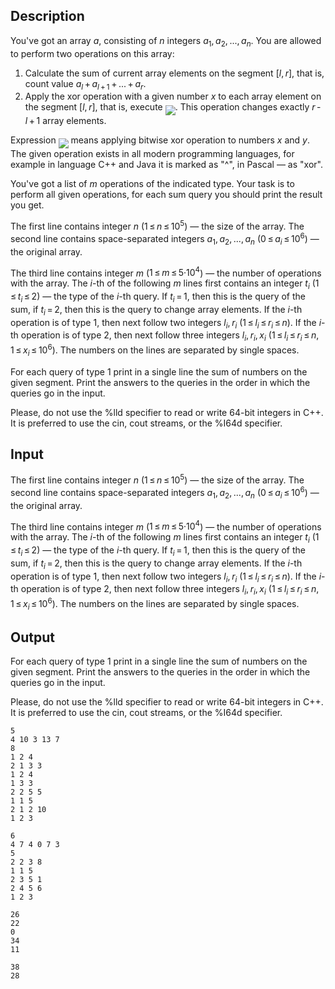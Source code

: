 ## Description

<div><p>You've got an array <span class="tex-span"><i>a</i></span>, consisting of <span class="tex-span"><i>n</i></span> integers <span class="tex-span"><i>a</i><sub class="lower-index">1</sub>, <i>a</i><sub class="lower-index">2</sub>, ..., <i>a</i><sub class="lower-index"><i>n</i></sub></span>. You are allowed to perform two operations on this array:</p><ol> <li> Calculate the sum of current array elements on the segment <span class="tex-span">[<i>l</i>, <i>r</i>]</span>, that is, count value <span class="tex-span"><i>a</i><sub class="lower-index"><i>l</i></sub> + <i>a</i><sub class="lower-index"><i>l</i> + 1</sub> + ... + <i>a</i><sub class="lower-index"><i>r</i></sub></span>. </li><li> Apply the xor operation with a given number <span class="tex-span"><i>x</i></span> to each array element on the segment <span class="tex-span">[<i>l</i>, <i>r</i>]</span>, that is, execute <img align="middle" class="tex-formula" src="file://8YUqness.png" style="max-width: 100.0%;max-height: 100.0%;">. This operation changes exactly <span class="tex-span"><i>r</i> - <i>l</i> + 1</span> array elements. </li></ol><p>Expression <img align="middle" class="tex-formula" src="file://YTKcswQR.png" style="max-width: 100.0%;max-height: 100.0%;"> means applying bitwise xor operation to numbers <span class="tex-span"><i>x</i></span> and <span class="tex-span"><i>y</i></span>. The given operation exists in all modern programming languages, for example in language <span class="tex-font-style-it">C++</span> and <span class="tex-font-style-it">Java</span> it is marked as "<span class="tex-font-style-tt">^</span>", in <span class="tex-font-style-it">Pascal</span> — as "<span class="tex-font-style-tt">xor</span>".</p><p>You've got a list of <span class="tex-span"><i>m</i></span> operations of the indicated type. Your task is to perform all given operations, for each sum query you should print the result you get.</p></div><div class="input-specification"><p>The first line contains integer <span class="tex-span"><i>n</i></span> (<span class="tex-span">1 ≤ <i>n</i> ≤ 10<sup class="upper-index">5</sup></span>) — the size of the array. The second line contains space-separated integers <span class="tex-span"><i>a</i><sub class="lower-index">1</sub>, <i>a</i><sub class="lower-index">2</sub>, ..., <i>a</i><sub class="lower-index"><i>n</i></sub></span> (<span class="tex-span">0 ≤ <i>a</i><sub class="lower-index"><i>i</i></sub> ≤ 10<sup class="upper-index">6</sup></span>) — the original array.</p><p>The third line contains integer <span class="tex-span"><i>m</i></span> (<span class="tex-span">1 ≤ <i>m</i> ≤ 5·10<sup class="upper-index">4</sup></span>) — the number of operations with the array. The <span class="tex-span"><i>i</i></span>-th of the following <span class="tex-span"><i>m</i></span> lines first contains an integer <span class="tex-span"><i>t</i><sub class="lower-index"><i>i</i></sub></span> (<span class="tex-span">1 ≤ <i>t</i><sub class="lower-index"><i>i</i></sub> ≤ 2</span>) — the type of the <span class="tex-span"><i>i</i></span>-th query. If <span class="tex-span"><i>t</i><sub class="lower-index"><i>i</i></sub> = 1</span>, then this is the query of the sum, if <span class="tex-span"><i>t</i><sub class="lower-index"><i>i</i></sub> = 2</span>, then this is the query to change array elements. If the <span class="tex-span"><i>i</i></span>-th operation is of type <span class="tex-span">1</span>, then next follow two integers <span class="tex-span"><i>l</i><sub class="lower-index"><i>i</i></sub>, <i>r</i><sub class="lower-index"><i>i</i></sub></span> (<span class="tex-span">1 ≤ <i>l</i><sub class="lower-index"><i>i</i></sub> ≤ <i>r</i><sub class="lower-index"><i>i</i></sub> ≤ <i>n</i></span>). If the <span class="tex-span"><i>i</i></span>-th operation is of type <span class="tex-span">2</span>, then next follow three integers <span class="tex-span"><i>l</i><sub class="lower-index"><i>i</i></sub>, <i>r</i><sub class="lower-index"><i>i</i></sub>, <i>x</i><sub class="lower-index"><i>i</i></sub></span> (<span class="tex-span">1 ≤ <i>l</i><sub class="lower-index"><i>i</i></sub> ≤ <i>r</i><sub class="lower-index"><i>i</i></sub> ≤ <i>n</i>, 1 ≤ <i>x</i><sub class="lower-index"><i>i</i></sub> ≤ 10<sup class="upper-index">6</sup></span>). The numbers on the lines are separated by single spaces.</p></div><div class="output-specification"><p>For each query of type <span class="tex-span">1</span> print in a single line the sum of numbers on the given segment. Print the answers to the queries in the order in which the queries go in the input.</p><p>Please, do not use the <span class="tex-font-style-tt">%lld</span> specifier to read or write 64-bit integers in С++. It is preferred to use the <span class="tex-font-style-tt">cin</span>, <span class="tex-font-style-tt">cout</span> streams, or the <span class="tex-font-style-tt">%I64d</span> specifier.</p></div>

## Input

<p>The first line contains integer <span class="tex-span"><i>n</i></span> (<span class="tex-span">1 ≤ <i>n</i> ≤ 10<sup class="upper-index">5</sup></span>) — the size of the array. The second line contains space-separated integers <span class="tex-span"><i>a</i><sub class="lower-index">1</sub>, <i>a</i><sub class="lower-index">2</sub>, ..., <i>a</i><sub class="lower-index"><i>n</i></sub></span> (<span class="tex-span">0 ≤ <i>a</i><sub class="lower-index"><i>i</i></sub> ≤ 10<sup class="upper-index">6</sup></span>) — the original array.</p><p>The third line contains integer <span class="tex-span"><i>m</i></span> (<span class="tex-span">1 ≤ <i>m</i> ≤ 5·10<sup class="upper-index">4</sup></span>) — the number of operations with the array. The <span class="tex-span"><i>i</i></span>-th of the following <span class="tex-span"><i>m</i></span> lines first contains an integer <span class="tex-span"><i>t</i><sub class="lower-index"><i>i</i></sub></span> (<span class="tex-span">1 ≤ <i>t</i><sub class="lower-index"><i>i</i></sub> ≤ 2</span>) — the type of the <span class="tex-span"><i>i</i></span>-th query. If <span class="tex-span"><i>t</i><sub class="lower-index"><i>i</i></sub> = 1</span>, then this is the query of the sum, if <span class="tex-span"><i>t</i><sub class="lower-index"><i>i</i></sub> = 2</span>, then this is the query to change array elements. If the <span class="tex-span"><i>i</i></span>-th operation is of type <span class="tex-span">1</span>, then next follow two integers <span class="tex-span"><i>l</i><sub class="lower-index"><i>i</i></sub>, <i>r</i><sub class="lower-index"><i>i</i></sub></span> (<span class="tex-span">1 ≤ <i>l</i><sub class="lower-index"><i>i</i></sub> ≤ <i>r</i><sub class="lower-index"><i>i</i></sub> ≤ <i>n</i></span>). If the <span class="tex-span"><i>i</i></span>-th operation is of type <span class="tex-span">2</span>, then next follow three integers <span class="tex-span"><i>l</i><sub class="lower-index"><i>i</i></sub>, <i>r</i><sub class="lower-index"><i>i</i></sub>, <i>x</i><sub class="lower-index"><i>i</i></sub></span> (<span class="tex-span">1 ≤ <i>l</i><sub class="lower-index"><i>i</i></sub> ≤ <i>r</i><sub class="lower-index"><i>i</i></sub> ≤ <i>n</i>, 1 ≤ <i>x</i><sub class="lower-index"><i>i</i></sub> ≤ 10<sup class="upper-index">6</sup></span>). The numbers on the lines are separated by single spaces.</p>

## Output

<p>For each query of type <span class="tex-span">1</span> print in a single line the sum of numbers on the given segment. Print the answers to the queries in the order in which the queries go in the input.</p><p>Please, do not use the <span class="tex-font-style-tt">%lld</span> specifier to read or write 64-bit integers in С++. It is preferred to use the <span class="tex-font-style-tt">cin</span>, <span class="tex-font-style-tt">cout</span> streams, or the <span class="tex-font-style-tt">%I64d</span> specifier.</p>





```input1
5
4 10 3 13 7
8
1 2 4
2 1 3 3
1 2 4
1 3 3
2 2 5 5
1 1 5
2 1 2 10
1 2 3

```




```input2
6
4 7 4 0 7 3
5
2 2 3 8
1 1 5
2 3 5 1
2 4 5 6
1 2 3

```




```output1
26
22
0
34
11

```




```output2
38
28

```


